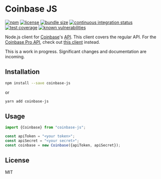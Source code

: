 # Coinbase JS

[![npm](https://img.shields.io/npm/v/coinbase-js.svg)](https://www.npmjs.com/package/coinbase-js)
[![license](https://img.shields.io/npm/l/coinbase-js.svg)](https://github.com/dguo/coinbase-js/blob/main/LICENSE.txt)
[![bundle size](https://img.shields.io/bundlephobia/minzip/coinbase-js)](https://bundlephobia.com/result?p=coinbase-js)
[![continuous integration status](https://github.com/dguo/coinbase-js/actions/workflows/continuous-integration.yaml/badge.svg)](https://github.com/dguo/coinbase-js/actions/workflows/continuous-integration.yaml)
[![test coverage](https://codecov.io/gh/dguo/coinbase-js/branch/main/graph/badge.svg)](https://codecov.io/gh/dguo/coinbase-js)
[![known vulnerabilities](https://snyk.io/test/github/dguo/coinbase-js/badge.svg?targetFile=package.json)](https://snyk.io/test/github/dguo/coinbase-js?targetFile=package.json)

Node.js client for [Coinbase](https://www.coinbase.com/)'s
[API](https://developers.coinbase.com/). This client covers the regular API. For
the [Coinbase Pro API](https://developers.coinbase.com/docs/exchange), check out
[this client](https://bennycode.com/coinbase-pro-node) instead.

This is a work in progress. Significant changes and documentation are incoming.

## Installation

```sh
npm install --save coinbase-js
```

or

```sh
yarn add coinbase-js
```

## Usage

```javascript
import {Coinbase} from "coinbase-js";

const apiToken = "<your token>";
const apiSecret = "<your secret>";
const coinbase = new Coinbase({apiToken, apiSecret});
```

## License

MIT
